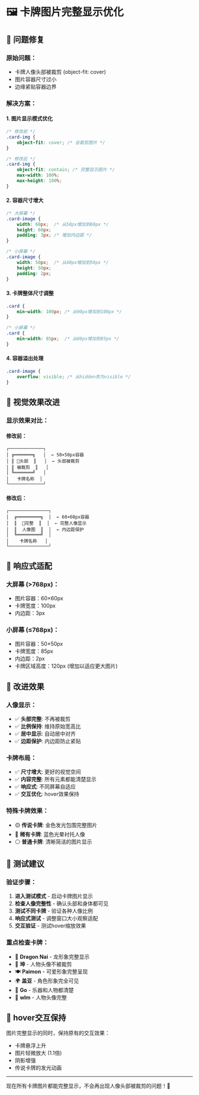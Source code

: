 # 🖼️ 卡牌图片完整显示优化

## 🔧 问题修复

### 原始问题：
- 卡牌人像头部被裁剪 (object-fit: cover)
- 图片容器尺寸过小
- 边缘紧贴容器边界

### 解决方案：

#### 1. **图片显示模式优化**
```css
/* 修改前 */
.card-img {
    object-fit: cover; /* 会裁剪图片 */
}

/* 修改后 */
.card-img {
    object-fit: contain; /* 完整显示图片 */
    max-width: 100%;
    max-height: 100%;
}
```

#### 2. **容器尺寸增大**
```css
/* 大屏幕 */
.card-image {
    width: 60px;  /* 从50px增加到60px */
    height: 60px;
    padding: 3px; /* 增加内边距 */
}

/* 小屏幕 */
.card-image {
    width: 50px;  /* 从40px增加到50px */
    height: 50px;
    padding: 2px;
}
```

#### 3. **卡牌整体尺寸调整**
```css
.card {
    min-width: 100px; /* 从90px增加到100px */
}

/* 小屏幕 */
.card {
    min-width: 85px;  /* 从80px增加到85px */
}
```

#### 4. **容器溢出处理**
```css
.card-image {
    overflow: visible; /* 从hidden改为visible */
}
```

## 🎨 视觉效果改进

### 显示效果对比：

#### 修改前：
```
┌─────────────┐
│ ╔═══════╗   │  ← 50×50px容器
│ ║ 👤头部  ║   │  ← 头部被裁剪
│ ║ 被裁剪  ║   │  
│ ╚═══════╝   │
│   卡牌名称  │
└─────────────┘
```

#### 修改后：
```
┌───────────────┐
│  ╔═════════╗  │  ← 60×60px容器
│  ║  👤完整  ║  │  ← 完整人像显示
│  ║  人像图  ║  │  ← 内边距保护
│  ╚═════════╝  │
│    卡牌名称   │
└───────────────┘
```

## 📱 响应式适配

### 大屏幕 (>768px)：
- 图片容器：60×60px
- 卡牌宽度：100px
- 内边距：3px

### 小屏幕 (≤768px)：
- 图片容器：50×50px  
- 卡牌宽度：85px
- 内边距：2px
- 卡牌区域高度：120px (增加以适应更大图片)

## 🎯 改进效果

### 人像显示：
- ✅ **头部完整**: 不再被裁剪
- ✅ **比例保持**: 维持原始宽高比
- ✅ **居中显示**: 自动居中对齐
- ✅ **边距保护**: 内边距防止紧贴

### 卡牌布局：
- ✅ **尺寸增大**: 更好的视觉空间
- ✅ **内容完整**: 所有元素都能清楚显示
- ✅ **响应式**: 不同屏幕自适应
- ✅ **交互优化**: hover效果保持

### 特殊卡牌效果：
- 🟡 **传说卡牌**: 金色发光包围完整图片
- 🔵 **稀有卡牌**: 蓝色光晕衬托人像
- ⚪ **普通卡牌**: 清晰简洁的图片显示

## 🧪 测试建议

### 验证步骤：
1. **进入测试模式** - 启动卡牌图片显示
2. **检查人像完整性** - 确认头部和身体都可见
3. **测试不同卡牌** - 验证各种人像比例
4. **响应式测试** - 调整窗口大小观察适配
5. **交互验证** - 测试hover缩放效果

### 重点检查卡牌：
- 🐉 **Dragon Nai** - 龙形象完整显示
- 🎵 **坤** - 人物头像不被裁剪
- 🍽️ **Paimon** - 可爱形象完整呈现
- 🌍 **盖亚** - 角色形象完全可见
- 🎸 **Go** - 乐器和人物都清楚
- 🌱 **wlm** - 人物头像完整

## 🔄 hover交互保持

图片完整显示的同时，保持原有的交互效果：
- 卡牌悬浮上升
- 图片轻微放大 (1.1倍)
- 阴影增强
- 传说卡牌的发光动画

---

现在所有卡牌图片都能完整显示，不会再出现人像头部被裁剪的问题！🎉
